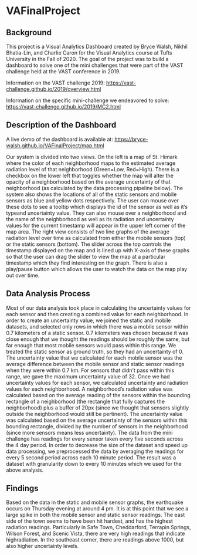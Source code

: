 # VAFinalProject

## Background 

This project is a Visual Analytics Dashboard created by Bryce Walsh, Nikhil Bhatia-Lin, and Charlie Caron for the Visual Analytics course at Tufts University in the Fall of 2020. The goal of the project was to build a dashboard to solve one of the mini challenges that were part of the VAST challenge held at the VAST conference in 2019.

Information on the VAST challenge 2019: https://vast-challenge.github.io/2019/overview.html

Information on the specific mini-challenge we endeavored to solve: https://vast-challenge.github.io/2019/MC2.html

## Description of the Dashboard
A live demo of the dashboard is available at: https://bryce-walsh.github.io/VAFinalProject/map.html

Our system is divided into two views. On the left is a map of St. Himark where the color
of each neighborhood maps to the estimated average radiation level of that neighborhood
(Green=Low, Red=High). There is a checkbox on the lower left that toggles whether the map
will alter the opacity of a neighborhood based on the average uncertainty of that neighborhood
(as calculated by the data processing pipeline below). The system also shows the locations of
all of the static sensors and mobile sensors as blue and yellow dots respectively. The user can
mouse over these dots to see a tooltip which displays the id of the sensor as well as it’s typeand uncertainty value. They can also mouse over a neighborhood and the name of the neighborhood as well as its radiation and uncertainty values for the current timestamp will
appear in the upper left corner of the map area.
The right view consists of two line graphs of the average radiation level over time as
calculated from either the mobile sensors (top) or the static sensors (bottom). The slider across
the top controls the timestamp displayed on the map and is lined up with X-axis of these graphs
so that the user can drag the slider to view the map at a particular timestamp which they find
interesting on the graph. There is also a play/pause button which allows the user to watch the
data on the map play out over time.

## Data Analysis Process
Most of our data analysis took place in calculating the uncertainty values for each sensor
and then creating a combined value for each neighborhood. In order to create an uncertainty
value, we joined the static and mobile datasets, and selected only rows in which there was a
mobile sensor within 0.7 kilometers of a static sensor. 0.7 kilometers was chosen because it
was close enough that we thought the readings should be roughly the same, but far enough that
most mobile sensors would pass within this range. We treated the static sensor as ground truth,
so they had an uncertainty of 0. The uncertainty value that we calculated for each mobile sensor
was the average difference between the mobile sensor and static sensor readings when they
were within 0.7 km. For sensors that didn’t pass within this range, we gave the maximum
uncertainty value of 32.
Once we had uncertainty values for each sensor, we calculated uncertainty and radiation
values for each neighborhood. A neighborhood’s radiation value was calculated based on the
average reading of the sensors within the bounding rectangle of a neighborhood (the rectangle
that fully captures the neighborhood) plus a buffer of 20px (since we thought that sensors
slightly outside the neighborhood would still be pertinent). The uncertainty value was calculated
based on the average uncertainty of the sensors within this bounding rectangle, divided by the
number of sensors in the neighborhood (since more sensors means less uncertainty).
The data from the mini challenge has readings for every sensor taken every five seconds
across the 4 day period. In order to decrease the size of the dataset and speed up data
processing, we preprocessed the data by averaging the readings for every 5 second period
across each 10 minute period. The result was a dataset with granularity down to every 10
minutes which we used for the above analysis.

## Findings
Based on the data in the static and mobile sensor graphs, the earthquake occurs on
Thursday evening at around 4 pm. It is at this point that we see a large spike in both the mobile
sensor and static sensor readings. The east side of the town seems to have been hit hardest,
and has the highest radiation readings. Particularly in Safe Town, Cheddarford, Terrapin
Springs, Wilson Forest, and Scenic Vista, there are very high readings that indicate highradiation. In the southeast corner, there are readings above 1000, but also higher uncertainty
levels.
